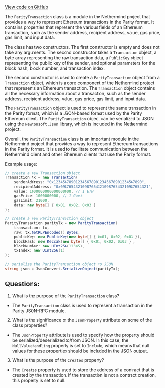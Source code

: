 [View code on GitHub](https://github.com/nethermindeth/nethermind/Nethermind.JsonRpc/Modules/Parity/ParityTransaction.cs)

The `ParityTransaction` class is a module in the Nethermind project that provides a way to represent Ethereum transactions in the Parity format. It contains properties that represent the various fields of an Ethereum transaction, such as the sender address, recipient address, value, gas price, gas limit, and input data. 

The class has two constructors. The first constructor is empty and does not take any arguments. The second constructor takes a `Transaction` object, a byte array representing the raw transaction data, a `PublicKey` object representing the public key of the sender, and optional parameters for the block hash, block number, and transaction index. 

The second constructor is used to create a `ParityTransaction` object from a `Transaction` object, which is a core component of the Nethermind project that represents an Ethereum transaction. The `Transaction` object contains all the necessary information about a transaction, such as the sender address, recipient address, value, gas price, gas limit, and input data. 

The `ParityTransaction` object is used to represent the same transaction in the Parity format, which is a JSON-based format used by the Parity Ethereum client. The `ParityTransaction` object can be serialized to JSON using the `Newtonsoft.Json` library, which is included in the Nethermind project. 

Overall, the `ParityTransaction` class is an important module in the Nethermind project that provides a way to represent Ethereum transactions in the Parity format. It is used to facilitate communication between the Nethermind client and other Ethereum clients that use the Parity format. 

Example usage:

```csharp
// create a new Transaction object
Transaction tx = new Transaction(
    senderAddress: "0x1234567890123456789012345678901234567890",
    recipientAddress: "0x0987654321098765432109876543210987654321",
    value: 1000000000000000000, // 1 ETH
    gasPrice: 1000000000, // 1 Gwei
    gasLimit: 21000,
    data: new byte[] { 0x01, 0x02, 0x03 }
);

// create a new ParityTransaction object
ParityTransaction parityTx = new ParityTransaction(
    transaction: tx,
    raw: tx.GetRLPEncoded().Bytes,
    publicKey: new PublicKey(new byte[] { 0x01, 0x02, 0x03 }),
    blockHash: new Keccak(new byte[] { 0x01, 0x02, 0x03 }),
    blockNumber: new UInt256(12345),
    txIndex: new UInt256(1)
);

// serialize the ParityTransaction object to JSON
string json = JsonConvert.SerializeObject(parityTx);
```
## Questions: 
 1. What is the purpose of the `ParityTransaction` class?
- The `ParityTransaction` class is used to represent a transaction in the Parity JSON-RPC module.

2. What is the significance of the `JsonProperty` attribute on some of the class properties?
- The `JsonProperty` attribute is used to specify how the property should be serialized/deserialized to/from JSON. In this case, the `NullValueHandling` property is set to `Include`, which means that null values for these properties should be included in the JSON output.

3. What is the purpose of the `Creates` property?
- The `Creates` property is used to store the address of a contract that is created by the transaction. If the transaction is not a contract creation, this property is set to null.